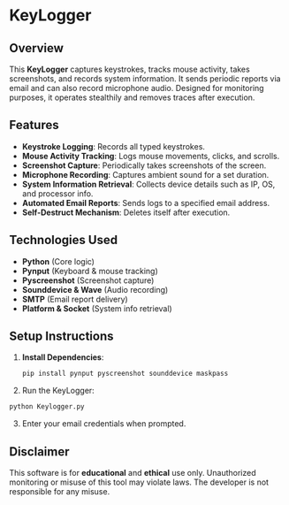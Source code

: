 # KeyLogger

## Overview
This **KeyLogger** captures keystrokes, tracks mouse activity, takes screenshots, and records system information. It sends periodic reports via email and can also record microphone audio. Designed for monitoring purposes, it operates stealthily and removes traces after execution.

## Features
- **Keystroke Logging**: Records all typed keystrokes.
- **Mouse Activity Tracking**: Logs mouse movements, clicks, and scrolls.
- **Screenshot Capture**: Periodically takes screenshots of the screen.
- **Microphone Recording**: Captures ambient sound for a set duration.
- **System Information Retrieval**: Collects device details such as IP, OS, and processor info.
- **Automated Email Reports**: Sends logs to a specified email address.
- **Self-Destruct Mechanism**: Deletes itself after execution.

## Technologies Used
- **Python** (Core logic)
- **Pynput** (Keyboard & mouse tracking)
- **Pyscreenshot** (Screenshot capture)
- **Sounddevice & Wave** (Audio recording)
- **SMTP** (Email report delivery)
- **Platform & Socket** (System info retrieval)

## Setup Instructions
1. **Install Dependencies**:
   ```bash
   pip install pynput pyscreenshot sounddevice maskpass
   ```
   
2. Run the KeyLogger:
```bash
python Keylogger.py
```

3. Enter your email credentials when prompted.

## Disclaimer
This software is for **educational** and **ethical** use only. Unauthorized monitoring or misuse of this tool may violate laws. The developer is not responsible for any misuse.
